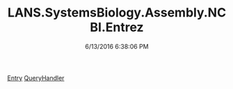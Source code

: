 ﻿---
title: LANS.SystemsBiology.Assembly.NCBI.Entrez
date: 6/13/2016 6:38:06 PM
---

[Entry](T-LANS.SystemsBiology.Assembly.NCBI.Entrez.Entry.html)
[QueryHandler](T-LANS.SystemsBiology.Assembly.NCBI.Entrez.QueryHandler.html)
